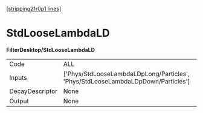 [[stripping21r0p1 lines]](./stripping21r0p1-commonparticles)

# StdLooseLambdaLD

**FilterDesktop/StdLooseLambdaLD**

|                 |                                                                                    |
|-----------------|------------------------------------------------------------------------------------|
| Code            | ALL                                                                                |
| Inputs          | ['Phys/StdLooseLambdaLDpLong/Particles', 'Phys/StdLooseLambdaLDpDown/Particles'] |
| DecayDescriptor | None                                                                               |
| Output          | None                                                                               |
